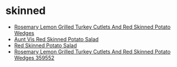 # skinned

 * [Rosemary Lemon Grilled Turkey Cutlets And Red Skinned Potato Wedges](../../index/r/rosemary-lemon-grilled-turkey-cutlets-and-red-skinned-potato-wedges-359552.json)
 * [Aunt Vis Red Skinned Potato Salad](../../index/a/aunt-vis-red-skinned-potato-salad.json)
 * [Red Skinned Potato Salad](../../index/r/red-skinned-potato-salad.json)
 * [Rosemary Lemon Grilled Turkey Cutlets And Red Skinned Potato Wedges 359552](../../index/r/rosemary-lemon-grilled-turkey-cutlets-and-red-skinned-potato-wedges-359552.json)
